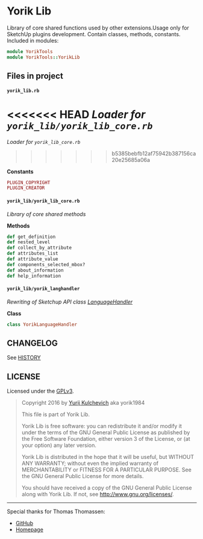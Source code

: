 Yorik Lib
=========
Library of core shared functions used by other extensions.Usage only for SketchUp plugins development. Contain classes, methods, constants. Included in modules:


```ruby
module YorikTools
module YorikTools::YorikLib
```

Files in project
----------------

#### `yorik_lib.rb`

<<<<<<< HEAD
*Loader for `yorik_lib/yorik_lib_core.rb`*
=======
*Loader for `yorik_lib_core.rb`*
>>>>>>> b5385bebfb12af75942b387156ca20e25685a06a

**Constants**

```ruby
PLUGIN_COPYRIGHT
PLUGIN_CREATOR
```

#### `yorik_lib/yorik_lib_core.rb`
*Library of core shared methods*

**Methods**

```ruby
def get_definition
def nested_level
def collect_by_attribute
def attributes_list
def attribute_value
def components_selected_mbox?
def about_information
def help_information
```

#### `yorik_lib/yorik_langhandler`
*Rewriting of Sketchup API class [LanguageHandler](http://www.sketchup.com/intl/en/developer/docs/ourdoc/languagehandler)*

**Class**

```ruby
class YorikLanguageHandler
```

CHANGELOG
---------

See [HISTORY](HISTORY.md)

LICENSE
-------

Licensed under the [GPLv3](https://www.gnu.org/licenses/gpl-3.0.txt).

> Copyright 2016 by  [Yurij Kulchevich](mailto:yorik1984@gmail.com) aka yorik1984
>
> This file is part of Yorik Lib.
>
> Yorik Lib is free software: you can redistribute it and/or modify
> it under the terms of the GNU General Public License as published by
> the Free Software Foundation, either version 3 of the License, or
> (at your option) any later version.
>
> Yorik Lib is distributed in the hope that it will be useful,
> but WITHOUT ANY WARRANTY; without even the implied warranty of
> MERCHANTABILITY or FITNESS FOR A PARTICULAR PURPOSE.  See the
> GNU General Public License for more details.
>
> You should have received a copy of the GNU General Public License
> along with Yorik Lib.  If not, see <http://www.gnu.org/licenses/>.

---
Special thanks for Thomas Thomassen:
* [GitHub](https://github.com/thomthom)
* [Homepage](http://www.thomthom.net/)
